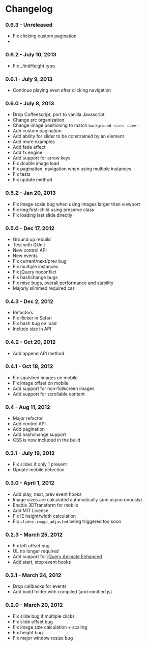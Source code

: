 # Changelog

### 0.6.3 - Unreleased

* Fix clicking custom pagination
*

### 0.6.2 - July 10, 2013

* Fix _findHeight typo

### 0.6.1 - July 9, 2013

* Continue playing even after clicking navigation

### 0.6.0 - July 8, 2013

* Drop Coffeescript, port to vanilla Javascript
* Change src organization
* Change image positioning to match `background-size: cover`
* Add custom pagination
* Add ability for slider to be constrained by an element
* Add more examples
* Add fade effect
* Add fx engine
* Add support for arrow keys
* Fix double image load
* Fix pagination, navigation when using multiple instances
* Fix tests
* Fix update method

### 0.5.2 - Jan 20, 2013

* Fix image scale bug when using images larger than viewport
* Fix img:first-child using preserve class
* Fix loading last slide directly

### 0.5.0 - Dec 17, 2012

* Ground up rebuild
* Test with QUnit
* New control API
* New events
* Fix current/next/prev bug
* Fix multiple instances
* Fix jQuery noconflict
* Fix hashchange bugs
* Fix misc bugs, overall performance and stability
* Majorly slimmed required css

### 0.4.3 - Dec 2, 2012

* Refactors
* Fix flicker in Safari
* Fix hash bug on load
* Include size in API

### 0.4.2 - Oct 20, 2012

* Add append API method

### 0.4.1 - Oct 18, 2012

* Fix squished images on mobile
* Fix image offset on mobile
* Add support for non-fullscreen images
* Add support for scrollable content

### 0.4 - Aug 11, 2012

* Major refactor
* Add control API
* Add pagination
* Add hashchange support
* CSS is now included in the bulid

### 0.3.1 - July 19, 2012

* Fix slides if only 1 present
* Update mobile detection

### 0.3.0  - April 1, 2012
* Add play, next, prev event hooks
* Image sizes are calculated automatically (and asyncronously)
* Enable 3DTransform for mobile
* Add MIT License
* Fix IE height/width calculation
* Fix `slides.image_adjusted` being triggered too soon

### 0.2.3  - March 25, 2012
* Fix left offset bug
* UL no longer required
* Add support for [jQuery Animate Enhanced](http://playground.benbarnett.net/jquery-animate-enhanced/)
* Add start, stop event hooks

### 0.2.1  - March 24, 2012
* Drop callbacks for events
* Add build folder with compiled (and minified js)

### 0.2.0    - March 20, 2012
* Fix slide bug if multiple clicks
* Fix slide offset bug
* Fix image size calculation + scaling
* Fix height bug
* Fix major window resize bug
